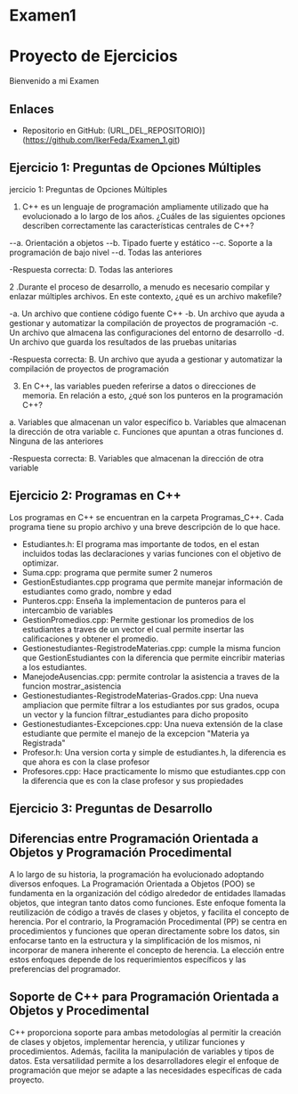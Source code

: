 # Examen1
# Proyecto de Ejercicios

Bienvenido a mi Examen 

## Enlaces

- Repositorio en GitHub: (URL_DEL_REPOSITORIO)](https://github.com/IkerFeda/Examen_1.git)

## Ejercicio 1: Preguntas de Opciones Múltiples

jercicio 1: Preguntas de Opciones Múltiples

1. C++ es un lenguaje de programación ampliamente utilizado que ha evolucionado a lo largo de los años. ¿Cuáles de las siguientes opciones describen correctamente las características centrales de C++?

--a. Orientación a objetos
--b. Tipado fuerte y estático
--c. Soporte a la programación de bajo nivel
--d. Todas las anteriores

-Respuesta correcta: D. Todas las anteriores

2 .Durante el proceso de desarrollo, a menudo es necesario compilar y enlazar múltiples archivos. En este contexto, ¿qué es un archivo makefile?

-a. Un archivo que contiene código fuente C++
-b. Un archivo que ayuda a gestionar y automatizar la compilación de proyectos de programación
-c. Un archivo que almacena las configuraciones del entorno de desarrollo
-d. Un archivo que guarda los resultados de las pruebas unitarias

-Respuesta correcta: B. Un archivo que ayuda a gestionar y automatizar la compilación de proyectos de programación

3. En C++, las variables pueden referirse a datos o direcciones de memoria. En relación a esto, ¿qué son los punteros en la programación C++?

a. Variables que almacenan un valor específico
b. Variables que almacenan la dirección de otra variable
c. Funciones que apuntan a otras funciones
d. Ninguna de las anteriores

-Respuesta correcta: B. Variables que almacenan la dirección de otra variable
## Ejercicio 2: Programas en C++

Los programas en C++ se encuentran en la carpeta Programas_C++. Cada programa tiene su propio archivo y una breve descripción de lo que hace.

- Estudiantes.h: El programa mas importante de todos, en el estan incluidos todas las declaraciones y varias funciones con el objetivo de optimizar.
- Suma.cpp: programa que permite sumer 2 numeros
- GestionEstudiantes.cpp programa que permite manejar información de estudiantes como grado, nombre y edad
- Punteros.cpp: Enseña la implementacion de punteros para el intercambio de variables
- GestionPromedios.cpp: Permite gestionar los promedios de los estudiantes a traves de un vector el cual permite insertar las calificaciones y obtener el promedio.
- Gestionestudiantes-RegistrodeMaterias.cpp: cumple la misma funcion que GestionEstudiantes con la diferencia que permite eincribir materias a los estudiantes.
- ManejodeAusencias.cpp: permite controlar la asistencia a traves de la funcion mostrar_asistencia
- Gestionestudiantes-RegistrodeMaterias-Grados.cpp: Una nueva ampliacion que permite filtrar a los estudiantes por sus grados, ocupa un vector y la funcion filtrar_estudiantes para dicho proposito
- Gestionestudiantes-Excepciones.cpp: Una nueva extensión de la clase estudiante que permite el manejo de la excepcion "Materia ya Registrada"
- Profesor.h: Una version corta y simple de estudiantes.h, la diferencia es que ahora es con la clase profesor
- Profesores.cpp: Hace practicamente lo mismo que estudiantes.cpp con la diferencia que es con la clase profesor y sus propiedades

## Ejercicio 3: Preguntas de Desarrollo
## Diferencias entre Programación Orientada a Objetos y Programación Procedimental

A lo largo de su historia, la programación ha evolucionado adoptando diversos enfoques. La Programación Orientada a Objetos (POO) se fundamenta en la organización del código alrededor de entidades llamadas objetos, que integran tanto datos como funciones. Este enfoque fomenta la reutilización de código a través de clases y objetos, y facilita el concepto de herencia. Por el contrario, la Programación Procedimental (PP) se centra en procedimientos y funciones que operan directamente sobre los datos, sin enfocarse tanto en la estructura y la simplificación de los mismos, ni incorporar de manera inherente el concepto de herencia. La elección entre estos enfoques depende de los requerimientos específicos y las preferencias del programador.

## Soporte de C++ para Programación Orientada a Objetos y Procedimental

C++ proporciona soporte para ambas metodologías al permitir la creación de clases y objetos, implementar herencia, y utilizar funciones y procedimientos. Además, facilita la manipulación de variables y tipos de datos. Esta versatilidad permite a los desarrolladores elegir el enfoque de programación que mejor se adapte a las necesidades específicas de cada proyecto.




